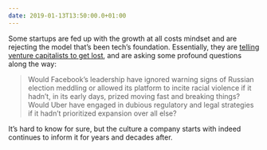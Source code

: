```yaml
---
date: 2019-01-13T13:50:00.0+01:00
---
```


Some startups are fed up with the growth at all costs mindset and are rejecting the model that’s been tech’s foundation. Essentially, they are [telling venture capitalists to get lost](https://www.nytimes.com/2019/01/11/technology/start-ups-rejecting-venture-capital.html), and are asking some profound questions along the way:

> Would Facebook’s leadership have ignored warning signs of Russian election meddling or allowed its platform to incite racial violence if it hadn’t, in its early days, prized moving fast and breaking things? Would Uber have engaged in dubious regulatory and legal strategies if it hadn’t prioritized expansion over all else?

It’s hard to know for sure, but the culture a company starts with indeed continues to inform it for years and decades after.
